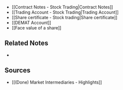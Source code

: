 - [[Contract Notes - Stock Trading|Contract Notes]]
- [[Trading Account - Stock Trading|Trading Account]]
- [[Share certificate - Stock trading|Share certificate]]
- [[DEMAT Account]]
- [[Face value of a share]]

## Related Notes
- 

## Sources
- [[(Done) Market Intermediaries - Highlights]]